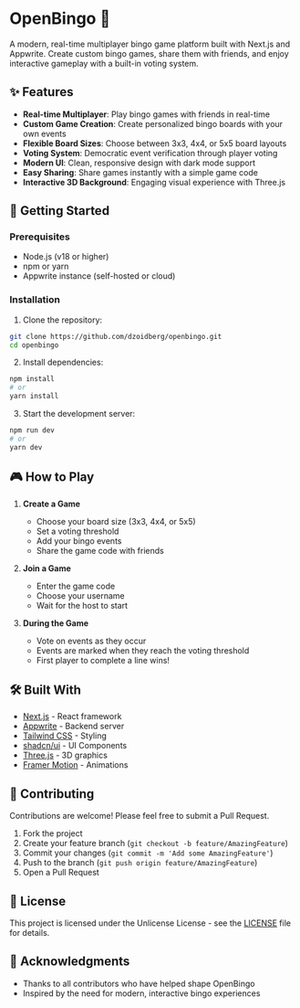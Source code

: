 # OpenBingo 🎯

A modern, real-time multiplayer bingo game platform built with Next.js and Appwrite. Create custom bingo games, share them with friends, and enjoy interactive gameplay with a built-in voting system.

## ✨ Features

- **Real-time Multiplayer**: Play bingo games with friends in real-time
- **Custom Game Creation**: Create personalized bingo boards with your own events
- **Flexible Board Sizes**: Choose between 3x3, 4x4, or 5x5 board layouts
- **Voting System**: Democratic event verification through player voting
- **Modern UI**: Clean, responsive design with dark mode support
- **Easy Sharing**: Share games instantly with a simple game code
- **Interactive 3D Background**: Engaging visual experience with Three.js

## 🚀 Getting Started

### Prerequisites

- Node.js (v18 or higher)
- npm or yarn
- Appwrite instance (self-hosted or cloud)

### Installation

1. Clone the repository:
```bash
git clone https://github.com/dzoidberg/openbingo.git
cd openbingo
```

2. Install dependencies:
```bash
npm install
# or
yarn install
```

3. Start the development server:
```bash
npm run dev
# or
yarn dev
```

## 🎮 How to Play

1. **Create a Game**
   - Choose your board size (3x3, 4x4, or 5x5)
   - Set a voting threshold
   - Add your bingo events
   - Share the game code with friends

2. **Join a Game**
   - Enter the game code
   - Choose your username
   - Wait for the host to start

3. **During the Game**
   - Vote on events as they occur
   - Events are marked when they reach the voting threshold
   - First player to complete a line wins!

## 🛠️ Built With

- [Next.js](https://nextjs.org/) - React framework
- [Appwrite](https://appwrite.io/) - Backend server
- [Tailwind CSS](https://tailwindcss.com/) - Styling
- [shadcn/ui](https://ui.shadcn.com/) - UI Components
- [Three.js](https://threejs.org/) - 3D graphics
- [Framer Motion](https://www.framer.com/motion/) - Animations

## 🤝 Contributing

Contributions are welcome! Please feel free to submit a Pull Request.

1. Fork the project
2. Create your feature branch (`git checkout -b feature/AmazingFeature`)
3. Commit your changes (`git commit -m 'Add some AmazingFeature'`)
4. Push to the branch (`git push origin feature/AmazingFeature`)
5. Open a Pull Request

## 📝 License

This project is licensed under the Unlicense License - see the [LICENSE](LICENSE) file for details.

## 🙏 Acknowledgments

- Thanks to all contributors who have helped shape OpenBingo
- Inspired by the need for modern, interactive bingo experiences